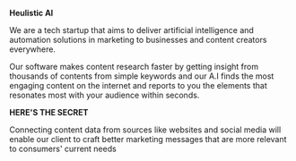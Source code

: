 **Heulistic AI**

We are a tech startup that aims to deliver artificial intelligence and automation solutions in marketing to businesses and content creators everywhere.

Our software makes content research faster by getting insight from thousands of contents from simple keywords and our A.I finds the most engaging content on the internet and reports to you the elements that resonates most with your audience within seconds.

**HERE'S THE SECRET**

Connecting content data from sources like websites and social media will enable our client to craft better marketing messages that are more relevant to consumers' current needs
